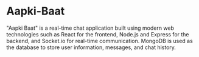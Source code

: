 # Aapki-Baat
 "Aapki Baat" is a real-time chat application built using modern web technologies such as  React for the frontend, Node.js and Express for the backend, and Socket.io for real-time  communication. MongoDB is used as the database to store user information, messages, and  chat history.
